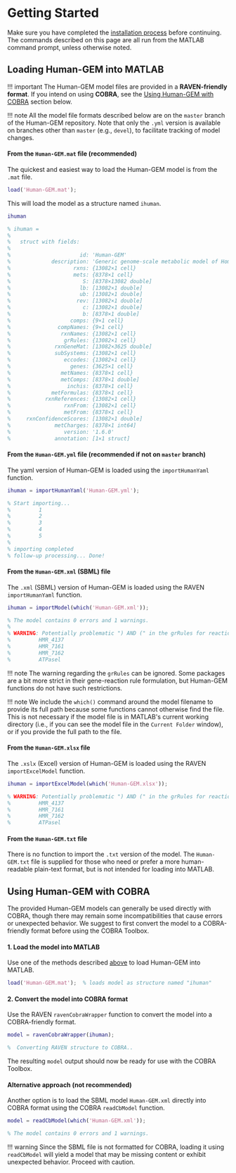 # Getting Started

Make sure you have completed the [installation process](installation.md) before continuing. The commands described on this page are all run from the MATLAB command prompt, unless otherwise noted.

## Loading Human-GEM into MATLAB

!!! important
	The Human-GEM model files are provided in a **RAVEN-friendly format**. If you intend on using **COBRA**, see the [Using Human-GEM with COBRA](#using-human-gem-with-cobra) section below.


!!! note
	All the model file formats described below are on the `master` branch of the Human-GEM repository. Note that only the `.yml` version is available on branches other than `master` (e.g., `devel`), to facilitate tracking of model changes.

#### From the `Human-GEM.mat` file (recommended)

The quickest and easiest way to load the Human-GEM model is from the `.mat` file.
```matlab
load('Human-GEM.mat');
```

This will load the model as a structure named `ihuman`.
```matlab
ihuman

% ihuman = 
% 
%   struct with fields:
% 
%                      id: 'Human-GEM'
%             description: 'Generic genome-scale metabolic model of Homo sapiens'
%                    rxns: {13082×1 cell}
%                    mets: {8378×1 cell}
%                       S: [8378×13082 double]
%                      lb: [13082×1 double]
%                      ub: [13082×1 double]
%                     rev: [13082×1 double]
%                       c: [13082×1 double]
%                       b: [8378×1 double]
%                   comps: {9×1 cell}
%               compNames: {9×1 cell}
%                rxnNames: {13082×1 cell}
%                 grRules: {13082×1 cell}
%              rxnGeneMat: [13082×3625 double]
%              subSystems: {13082×1 cell}
%                 eccodes: {13082×1 cell}
%                   genes: {3625×1 cell}
%                metNames: {8378×1 cell}
%                metComps: [8378×1 double]
%                  inchis: {8378×1 cell}
%             metFormulas: {8378×1 cell}
%           rxnReferences: {13082×1 cell}
%                 rxnFrom: {13082×1 cell}
%                 metFrom: {8378×1 cell}
%     rxnConfidenceScores: [13082×1 double]
%              metCharges: [8378×1 int64]
%                 version: '1.6.0'
%              annotation: [1×1 struct]
```


#### From the `Human-GEM.yml` file (recommended if not on `master` branch)

The yaml version of Human-GEM is loaded using the `importHumanYaml` function.
```matlab
ihuman = importHumanYaml('Human-GEM.yml');

% Start importing...
%         1
%         2
%         3
%         4
%         5
% 
% importing completed
% follow-up processing... Done!
```


#### From the `Human-GEM.xml` (SBML) file

The `.xml` (SBML) version of Human-GEM is loaded using the RAVEN `importHumanYaml` function.
```matlab
ihuman = importModel(which('Human-GEM.xml'));

% The model contains 0 errors and 1 warnings.
% 
% WARNING: Potentially problematic ") AND (" in the grRules for reaction(s):
%         HMR_4137 
%         HMR_7161
%         HMR_7162
%         ATPasel
```

!!! note
	The warning regarding the `grRules` can be ignored. Some packages are a bit more strict in their gene-reaction rule formulation, but Human-GEM functions do not have such restrictions.

!!! note
	We include the `which()` command around the model filename to provide its full path because some functions cannot otherwise find the file. This is not necessary if the model file is in MATLAB's current working directory (i.e., if you can see the model file in the `Current Folder` window), or if you provide the full path to the file.



#### From the `Human-GEM.xlsx` file

The `.xslx` (Excel) version of Human-GEM is loaded using the RAVEN `importExcelModel` function.
```matlab
ihuman = importExcelModel(which('Human-GEM.xlsx'));

% WARNING: Potentially problematic ") AND (" in the grRules for reaction(s):
%         HMR_4137
%         HMR_7161
%         HMR_7162
%         ATPasel
```


#### From the `Human-GEM.txt` file

There is no function to import the `.txt` version of the model. The `Human-GEM.txt` file is supplied for those who need or prefer a more human-readable plain-text format, but is not intended for loading into MATLAB.



## Using Human-GEM with COBRA

The provided Human-GEM models can generally be used directly with COBRA, though there may remain some incompatibilities that cause errors or unexpected behavior. We suggest to first convert the model to a COBRA-friendly format before using the COBRA Toolbox.

#### 1. Load the model into MATLAB
Use one of the methods described [above](#loading-human-gem-into-matlab) to load Human-GEM into MATLAB.
```matlab
load('Human-GEM.mat');  % loads model as structure named "ihuman"
```

#### 2. Convert the model into COBRA format
Use the RAVEN `ravenCobraWrapper` function to convert the model into a COBRA-friendly format.
```matlab
model = ravenCobraWrapper(ihuman);

%  Converting RAVEN structure to COBRA..
```

The resulting `model` output should now be ready for use with the COBRA Toolbox.

#### Alternative approach (not recommended)
Another option is to load the SBML model `Human-GEM.xml` directly into COBRA format using the COBRA `readCbModel` function.
```matlab
model = readCbModel(which('Human-GEM.xml'));

% The model contains 0 errors and 1 warnings.
```
!!! warning
	Since the SBML file is not formatted for COBRA, loading it using `readCbModel` will yield a model that may be missing content or exhibit unexpected behavior. Proceed with caution.











